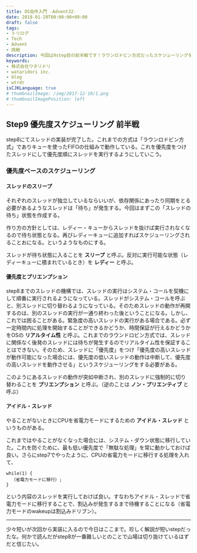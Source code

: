 ```yaml
---
title: OS自作入門 -Advent32-
date: 2018-01-20T00:00:00+09:00
draft: false
tags:
- トリログ
- Tech
- Advent
- 挑戦
description: 今回は9step目の前半戦です！ラウンロドビン方式だったスケジューリングを優先度スケジューリングに修正していきます。
keywords:
- 株式会社ワタリドリ
- wataridori inc.
- blog
- wtrdr
isCJKLanguage: true
# thumbnailImage: /img/2017-12-10/1.png
# thumbnailImagePosition: left
---
```


## Step9 優先度スケジューリング 前半戦

step8にてスレッドの実装が完了した。これまでの方式は「ラウンロドビン方式」でありキューを使ったFIFOの仕組みで動作している。これを優先度をつけたスレッドにして優先度順にスレッドを実行するようにしていこう。

### 優先度ベースのスケジューリング

#### スレッドのスリープ

それぞれのスレッドが独立しているならいいが、依存関係にあったり同期をとる必要があるようなスレッドは「待ち」が発生する。今回はまずこの「スレッドの待ち」状態を作成する。

作り方の方針としては、レディー・キューからスレッドを抜けば実行されなくなるので待ち状態となる。再びレディーキューに追加すればスケジューリングされることおになる。というようなものにする。

スレッドが待ち状態に入ることを **スリープ** と呼ぶ。反対に実行可能な状態（レディーキューに積まれているとき）を **レディー** と呼ぶ。

#### 優先度とプリエンプション

step8までのスレッドの機構では、スレッドの実行はシステム・コールを契機にして順番に実行されるようになっている。スレッドがシステム・コールを呼ぶと、別スレッドに切り替わるようになっている。そのためスレッドの動作が再開するのは、別のスレッドの実行が一通り終わった後ということになる。しかし、これでは困ることがある。緊急度の高いスレッドの実行がある場合である。必ず一定時間内に処理を開始することができるかどうか、時間保証が行えるかどうかをOSの **リアルタイム性** と呼ぶ。これまでのラウンドロビン方式では、スレッドに関係なく後発のスレッドには待ちが発生するのでリアルタイム性を保証することはできない。そのため、スレッドに「優先度」をつけ「優先度の高いスレッドが動作可能になった場合には、優先度の低いスレッドの動作は中断して、優先度の高いスレッドを動作させる」というスケジューリングをする必要がある。

このようにあるスレッドの動作が突如中断され、別のスレッドに強制的に切り替わることを **プリエンプション** と呼ぶ。（逆のことは **ノン・プリエンティブ** と呼ぶ）

#### アイドル・スレッド

やることがないときにCPUを省電力モードにするための **アイドル・スレッド** というものがある。

これまではやることがなくなった場合には、システム・ダウン状態に移行していた。これを防ぐために、最も低い優先度で「無駄な処理」を常に動かしておけば良い。さらにstep7でやったように、CPUの省電力モードに移行する処理を入れて、

```
while(1) {
  （省電力モードに移行）;
}
```

という内容のスレッドを実行しておけば良い。すなわちアイドル・スレッドで省電力モードに移行することで、割込みが発生するまで待機することになる（省電力モードのwakeupは割込みドリブン）。

------------------

少々短いが次回から実装に入るので今日はここまで。珍しく解説が短いstepだったな。何かで読んだがstep8が一番難しいとのことで山場は切り抜けているはずだと信じたい。
